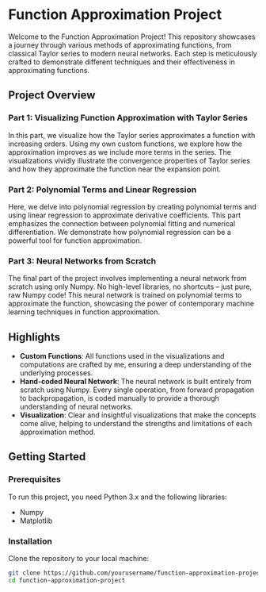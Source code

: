 # Function Approximation Project

Welcome to the Function Approximation Project! This repository showcases a journey through various methods of approximating functions, from classical Taylor series to modern neural networks. Each step is meticulously crafted to demonstrate different techniques and their effectiveness in approximating functions.

## Project Overview

### Part 1: Visualizing Function Approximation with Taylor Series

In this part, we visualize how the Taylor series approximates a function with increasing orders. Using my own custom functions, we explore how the approximation improves as we include more terms in the series. The visualizations vividly illustrate the convergence properties of Taylor series and how they approximate the function near the expansion point.

### Part 2: Polynomial Terms and Linear Regression

Here, we delve into polynomial regression by creating polynomial terms and using linear regression to approximate derivative coefficients. This part emphasizes the connection between polynomial fitting and numerical differentiation. We demonstrate how polynomial regression can be a powerful tool for function approximation.

### Part 3: Neural Networks from Scratch

The final part of the project involves implementing a neural network from scratch using only Numpy. No high-level libraries, no shortcuts – just pure, raw Numpy code! This neural network is trained on polynomial terms to approximate the function, showcasing the power of contemporary machine learning techniques in function approximation.

## Highlights

- **Custom Functions**: All functions used in the visualizations and computations are crafted by me, ensuring a deep understanding of the underlying processes.
- **Hand-coded Neural Network**: The neural network is built entirely from scratch using Numpy. Every single operation, from forward propagation to backpropagation, is coded manually to provide a thorough understanding of neural networks.
- **Visualization**: Clear and insightful visualizations that make the concepts come alive, helping to understand the strengths and limitations of each approximation method.

## Getting Started

### Prerequisites

To run this project, you need Python 3.x and the following libraries:
- Numpy
- Matplotlib

### Installation

Clone the repository to your local machine:

```bash
git clone https://github.com/yourusername/function-approximation-project.git
cd function-approximation-project
